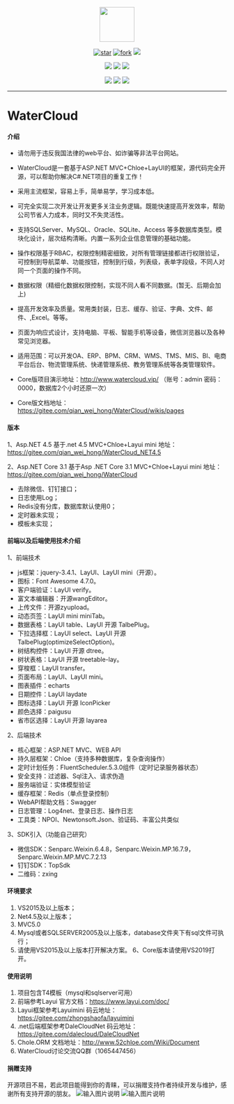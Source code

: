 <p></p>
<p></p>

<p align="center">
<img src="https://watercloud.vip/icon/favicon.ico" height="80"/>
</p>
<div align="center">

[![star](https://gitee.com/qian_wei_hong/WaterCloud/badge/star.svg)](https://gitee.com/qian_wei_hong/WaterCloud/stargazers) 
[![fork](https://gitee.com/qian_wei_hong/WaterCloud/badge/fork.svg)](https://gitee.com/qian_wei_hong/WaterCloud/members)
![](https://img.shields.io/badge/release-1.2.0-red)

![](https://img.shields.io/badge/.net%20core-3.1.0-blue)
![](https://img.shields.io/badge/Chloe-4.8.0-blue)
![](https://img.shields.io/badge/layui-2.5.5-blue)

![](https://img.shields.io/badge/Quartz-3.2.3-brightgreen)
![](https://img.shields.io/badge/Autofac-6.0.0-brightgreen)
![](https://img.shields.io/badge/SignalR-4.2.2-brightgreen)
</div>

----
# WaterCloud

#### 介绍

- 请勿用于违反我国法律的web平台、如诈骗等非法平台网站。
- WaterCloud是一套基于ASP.NET MVC+Chloe+LayUI的框架，源代码完全开源，可以帮助你解决C#.NET项目的重复工作！
- 采用主流框架，容易上手，简单易学，学习成本低。
- 可完全实现二次开发让开发更多关注业务逻辑。既能快速提高开发效率，帮助公司节省人力成本，同时又不失灵活性。
- 支持SQLServer、MySQL、Oracle、SQLite、Access 等多数据库类型。模块化设计，层次结构清晰。内置一系列企业信息管理的基础功能。
- 操作权限基于RBAC，权限控制精密细致，对所有管理链接都进行权限验证，可控制到导航菜单、功能按钮，控制到行级，列表级，表单字段级，不同人对同一个页面的操作不同。
- 数据权限（精细化数据权限控制，实现不同人看不同数据。(暂无、后期会加上)
- 提高开发效率及质量。常用类封装，日志、缓存、验证、字典、文件、邮件、,Excel。等等。
- 页面为响应式设计，支持电脑、平板、智能手机等设备，微信浏览器以及各种常见浏览器。
- 适用范围：可以开发OA、ERP、BPM、CRM、WMS、TMS、MIS、BI、电商平台后台、物流管理系统、快递管理系统、教务管理系统等各类管理软件。

- Core版项目演示地址：http://www.watercloud.vip/  （账号：admin 密码：0000，数据库2个小时还原一次）
- Core版文档地址：https://gitee.com/qian_wei_hong/WaterCloud/wikis/pages

#### 版本

1、Asp.NET 4.5
基于.net 4.5 MVC+Chloe+Layui mini 地址：https://gitee.com/qian_wei_hong/WaterCloud_NET4.5

2、Asp.NET Core 3.1
基于Asp .NET Core 3.1 MVC+Chloe+Layui mini 地址：https://gitee.com/qian_wei_hong/WaterCloud
- 去除微信、钉钉接口；
- 日志使用Log；
- Redis没有分库，数据库默认使用0；
- 定时器未实现；
- 模板未实现；



#### 前端以及后端使用技术介绍

1、前端技术

- js框架：jquery-3.4.1、LayUI、LayUI mini（开源）。
- 图标：Font Awesome 4.7.0。
- 客户端验证：LayUI verify。
- 富文本编辑器：开源wangEditor。
- 上传文件：开源zyupload。
- 动态页签：LayUI mini miniTab。
- 数据表格：LayUI table、LayUI 开源 TalbePlug。
- 下拉选择框：LayUI select、LayUI 开源 TalbePlug(optimizeSelectOption)。
- 树结构控件：LayUI 开源 dtree。
- 树状表格：LayUI 开源 treetable-lay。
- 穿梭框：LayUI transfer。
- 页面布局：LayUI、LayUI mini。
- 图表插件：echarts
- 日期控件：LayUI laydate
- 图标选择：LayUI 开源 IconPicker
- 颜色选择：paigusu
- 省市区选择：LayUI 开源 layarea

2、后端技术

- 核心框架：ASP.NET MVC、WEB API
- 持久层框架：Chloe（支持多种数据库，复杂查询操作）
- 定时计划任务：FluentScheduler.5.3.0组件（定时记录服务器状态）
- 安全支持：过滤器、Sql注入、请求伪造
- 服务端验证：实体模型验证
- 缓存框架：Redis（单点登录控制）
- WebAPI帮助文档：Swagger
- 日志管理：Log4net、登录日志、操作日志
- 工具类：NPOI、Newtonsoft.Json、验证码、丰富公共类似

3、SDK引入（功能自己研究）

- 微信SDK：Senparc.Weixin.6.4.8，Senparc.Weixin.MP.16.7.9，Senparc.Weixin.MP.MVC.7.2.13
- 钉钉SDK：TopSdk
- 二维码：zxing

#### 环境要求

1. VS2015及以上版本；
2. Net4.5及以上版本；
3. MVC5.0
4. Mysql或者SQLSERVER2005及以上版本，database文件夹下有sql文件可执行；
5. 请使用VS2015及以上版本打开解决方案。
6、Core版本请使用VS2019打开。

#### 使用说明

1. 项目包含T4模板（mysql和sqlserver可用）
2. 前端参考Layui 官方文档：https://www.layui.com/doc/
3. Layui框架参考Layuimini 码云地址：https://gitee.com/zhongshaofa/layuimini
4. .net后端框架参考DaleCloudNet 码云地址：https://gitee.com/dalecloud/DaleCloudNet
5. Chole.ORM 文档地址：http://www.52chloe.com/Wiki/Document
6. WaterCloud讨论交流QQ群（1065447456）

#### 捐赠支持

开源项目不易，若此项目能得到你的青睐，可以捐赠支持作者持续开发与维护，感谢所有支持开源的朋友。
![输入图片说明](https://images.gitee.com/uploads/images/2020/0331/144842_7cf04ad6_7353672.jpeg "1585637076201.jpg")          ![输入图片说明](https://images.gitee.com/uploads/images/2020/0331/144852_8b26c8cb_7353672.png "mm_facetoface_collect_qrcode_1585637044089.png")